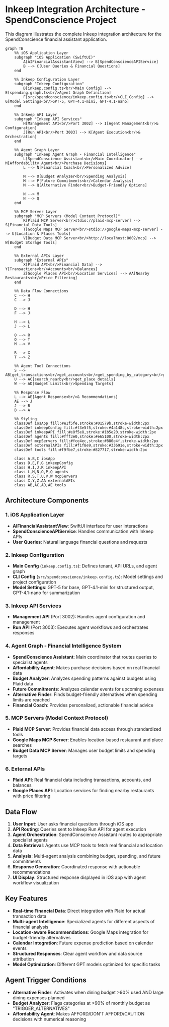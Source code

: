 # Inkeep Integration Architecture - SpendConscience Project

This diagram illustrates the complete Inkeep integration architecture for the SpendConscience financial assistant application.

```mermaid
graph TB
    %% iOS Application Layer
    subgraph "iOS Application (SwiftUI)"
        A[AIFinancialAssistantView] --> B[SpendConscienceAPIService]
        B --> C[User Queries & Financial Questions]
    end

    %% Inkeep Configuration Layer
    subgraph "Inkeep Configuration"
        D[inkeep.config.ts<br/>Main Config] --> E[spending.graph.ts<br/>Agent Graph Definition]
        F[src/spendconscience/inkeep.config.ts<br/>CLI Config] --> G[Model Settings<br/>GPT-5, GPT-4.1-mini, GPT-4.1-nano]
    end

    %% Inkeep API Layer
    subgraph "Inkeep API Services"
        H[Management API<br/>Port 3002] --> I[Agent Management<br/>& Configuration]
        J[Run API<br/>Port 3003] --> K[Agent Execution<br/>& Orchestration]
    end

    %% Agent Graph Layer
    subgraph "Inkeep Agent Graph - Financial Intelligence"
        L[SpendConscience Assistant<br/>Main Coordinator] --> M[Affordability Agent<br/>Purchase Decisions]
        L --> N[Financial Coach<br/>Personalized Advice]
        
        M --> O[Budget Analyzer<br/>Spending Analysis]
        M --> P[Future Commitments<br/>Calendar Analysis]
        M --> Q[Alternative Finder<br/>Budget-Friendly Options]
        
        N --> M
        N --> Q
    end

    %% MCP Server Layer
    subgraph "MCP Servers (Model Context Protocol)"
        R[Plaid MCP Server<br/>stdio://plaid-mcp-server] --> S[Financial Data Tools]
        T[Google Maps MCP Server<br/>stdio://google-maps-mcp-server] --> U[Location & Places Tools]
        V[Budget Data MCP Server<br/>http://localhost:8002/mcp] --> W[Budget Storage Tools]
    end

    %% External APIs Layer
    subgraph "External APIs"
        X[Plaid API<br/>Financial Data] --> Y[Transactions<br/>Accounts<br/>Balances]
        Z[Google Places API<br/>Location Services] --> AA[Nearby Restaurants<br/>Price Filtering]
    end

    %% Data Flow Connections
    C --> H
    C --> J
    
    D --> H
    F --> J
    
    H --> L
    J --> L
    
    O --> R
    Q --> T
    M --> V
    
    R --> X
    T --> Z
    
    %% Agent Tool Connections
    S --> AB[get_transactions<br/>get_accounts<br/>get_spending_by_category<br/>get_account_balance]
    U --> AC[search_nearby<br/>get_place_details]
    W --> AD[Budget Limits<br/>Spending Targets]

    %% Response Flow
    L --> AE[Agent Response<br/>& Recommendations]
    AE --> J
    J --> B
    B --> A

    %% Styling
    classDef iosApp fill:#e1f5fe,stroke:#01579b,stroke-width:2px
    classDef inkeepConfig fill:#f3e5f5,stroke:#4a148c,stroke-width:2px
    classDef inkeepAPI fill:#e8f5e8,stroke:#1b5e20,stroke-width:2px
    classDef agents fill:#fff3e0,stroke:#e65100,stroke-width:2px
    classDef mcpServers fill:#fce4ec,stroke:#880e4f,stroke-width:2px
    classDef externalAPIs fill:#f1f8e9,stroke:#33691e,stroke-width:2px
    classDef tools fill:#f9fbe7,stroke:#827717,stroke-width:2px

    class A,B,C iosApp
    class D,E,F,G inkeepConfig
    class H,I,J,K inkeepAPI
    class L,M,N,O,P,Q agents
    class R,S,T,U,V,W mcpServers
    class X,Y,Z,AA externalAPIs
    class AB,AC,AD,AE tools
```

## Architecture Components

### 1. iOS Application Layer
- **AIFinancialAssistantView**: SwiftUI interface for user interactions
- **SpendConscienceAPIService**: Handles communication with Inkeep APIs
- **User Queries**: Natural language financial questions and requests

### 2. Inkeep Configuration
- **Main Config** (`inkeep.config.ts`): Defines tenant, API URLs, and agent graph
- **CLI Config** (`src/spendconscience/inkeep.config.ts`): Model settings and project configuration
- **Model Settings**: GPT-5 for base, GPT-4.1-mini for structured output, GPT-4.1-nano for summarization

### 3. Inkeep API Services
- **Management API** (Port 3002): Handles agent configuration and management
- **Run API** (Port 3003): Executes agent workflows and orchestrates responses

### 4. Agent Graph - Financial Intelligence System
- **SpendConscience Assistant**: Main coordinator that routes queries to specialist agents
- **Affordability Agent**: Makes purchase decisions based on real financial data
- **Budget Analyzer**: Analyzes spending patterns against budgets using Plaid data
- **Future Commitments**: Analyzes calendar events for upcoming expenses
- **Alternative Finder**: Finds budget-friendly alternatives when spending limits are reached
- **Financial Coach**: Provides personalized, actionable financial advice

### 5. MCP Servers (Model Context Protocol)
- **Plaid MCP Server**: Provides financial data access through standardized tools
- **Google Maps MCP Server**: Enables location-based restaurant and place searches
- **Budget Data MCP Server**: Manages user budget limits and spending targets

### 6. External APIs
- **Plaid API**: Real financial data including transactions, accounts, and balances
- **Google Places API**: Location services for finding nearby restaurants with price filtering

## Data Flow

1. **User Input**: User asks financial questions through iOS app
2. **API Routing**: Queries sent to Inkeep Run API for agent execution
3. **Agent Orchestration**: SpendConscience Assistant routes to appropriate specialist agents
4. **Data Retrieval**: Agents use MCP tools to fetch real financial and location data
5. **Analysis**: Multi-agent analysis combining budget, spending, and future commitments
6. **Response Generation**: Coordinated response with actionable recommendations
7. **UI Display**: Structured response displayed in iOS app with agent workflow visualization

## Key Features

- **Real-time Financial Data**: Direct integration with Plaid for actual transaction data
- **Multi-agent Intelligence**: Specialized agents for different aspects of financial analysis
- **Location-aware Recommendations**: Google Maps integration for budget-friendly alternatives
- **Calendar Integration**: Future expense prediction based on calendar events
- **Structured Responses**: Clear agent workflow and data source attribution
- **Model Optimization**: Different GPT models optimized for specific tasks

## Agent Trigger Conditions

- **Alternative Finder**: Activates when dining budget >90% used AND large dining expenses planned
- **Budget Analyzer**: Flags categories at >90% of monthly budget as "TRIGGER_ALTERNATIVES"
- **Affordability Agent**: Makes AFFORD/DON'T AFFORD/CAUTION decisions with numerical reasoning
